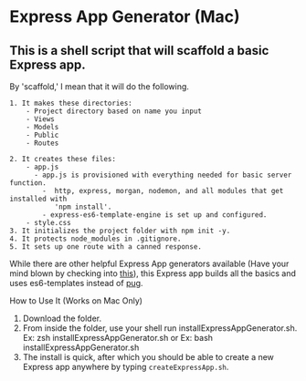 # Express App Generator (Mac)

## This is a shell script that will scaffold a basic Express app. 
By 'scaffold,' I mean that it will do the following.

    1. It makes these directories:
        - Project directory based on name you input
        - Views
        - Models
        - Public
        - Routes

    2. It creates these files:
        - app.js
          - app.js is provisioned with everything needed for basic server function.
            -  http, express, morgan, nodemon, and all modules that get installed with 
               'npm install'.
            - express-es6-template-engine is set up and configured.
        - style.css
    3. It initializes the project folder with npm init -y.
    4. It protects node_modules in .gitignore.
    5. It sets up one route with a canned response. 

While there are other helpful Express App generators available (Have your mind blown by checking into [this](https://code.visualstudio.com/docs/nodejs/nodejs-tutorial#_an-Express-application)), this Express app builds all the basics and uses es6-templates instead of [pug](pugjs.org). 

How to Use It (Works on Mac Only)
1. Download the folder. 
2. From inside the folder, use your shell run installExpressAppGenerator.sh.
    Ex: zsh installExpressAppGenerator.sh
    or
    Ex: bash installExpressAppGenerator.sh
3. The install is quick, after which you should be able to create a new Express app anywhere by typing `createExpressApp.sh`. 

